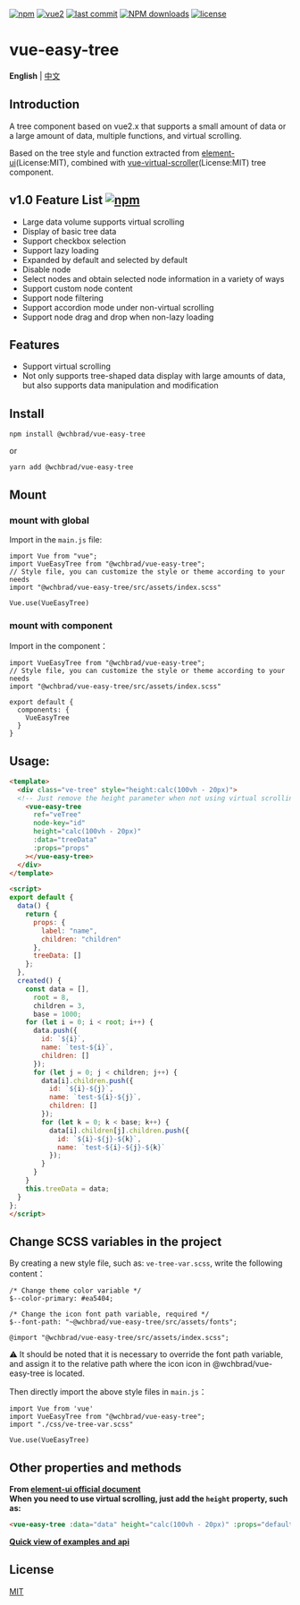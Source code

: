 [![npm](https://img.shields.io/npm/v/@wchbrad/vue-easy-tree.svg)](https://www.npmjs.com/package/@wchbrad/vue-easy-tree)
[![vue2](https://img.shields.io/badge/vue-2.6+-brightgreen.svg)](https://vuejs.org/)
[![last commit](https://img.shields.io/github/last-commit/wchbrad/vue-easy-tree.svg)](https://www.npmjs.com/package/@wchbrad/vue-easy-tree)
[![NPM downloads](https://img.shields.io/npm/dm/@wchbrad/vue-easy-tree.svg?style=flat)](https://npmjs.org/package/@wchbrad/vue-easy-tree)
[![license](https://img.shields.io/npm/l/@wchbrad/vue-easy-tree.svg?maxAge=2592000)](http://www.opensource.org/licenses/mit-license.php)

# vue-easy-tree

**English** | [中文](./README.zh-CN.md)

## Introduction
A tree component based on vue2.x that supports a small amount of data or a large amount of data, multiple functions, and virtual scrolling.

Based on the tree style and function extracted from [element-ui](https://element.eleme.cn/#/en-US/component/tree)(License:MIT), combined with [vue-virtual-scroller](https://github.com/Akryum/vue-virtual-scroller)(License:MIT) tree component.

## v1.0 Feature List [![npm](https://img.shields.io/npm/v/@wchbrad/vue-easy-tree.svg)](https://www.npmjs.com/package/@wchbrad/vue-easy-tree)

-  Large data volume supports virtual scrolling
-  Display of basic tree data
-  Support checkbox selection
-  Support lazy loading
-  Expanded by default and selected by default
-  Disable node
-  Select nodes and obtain selected node information in a variety of ways
-  Support custom node content
-  Support node filtering
-  Support accordion mode under non-virtual scrolling
-  Support node drag and drop when non-lazy loading

## Features

-  Support virtual scrolling
-  Not only supports tree-shaped data display with large amounts of data, but also supports data manipulation and modification


## Install

```
npm install @wchbrad/vue-easy-tree
```

or

```
yarn add @wchbrad/vue-easy-tree
```

## Mount

### mount with global

Import in the `main.js` file:

```JS
import Vue from "vue";
import VueEasyTree from "@wchbrad/vue-easy-tree";
// Style file, you can customize the style or theme according to your needs
import "@wchbrad/vue-easy-tree/src/assets/index.scss"

Vue.use(VueEasyTree)
```

### mount with component

Import in the component：

```JS
import VueEasyTree from "@wchbrad/vue-easy-tree";
// Style file, you can customize the style or theme according to your needs
import "@wchbrad/vue-easy-tree/src/assets/index.scss"

export default {
  components: {
    VueEasyTree
  }
}
```

## Usage:

```html
<template>
  <div class="ve-tree" style="height:calc(100vh - 20px)">
  <!-- Just remove the height parameter when not using virtual scrolling -->
    <vue-easy-tree
      ref="veTree"
      node-key="id"
      height="calc(100vh - 20px)"
      :data="treeData"
      :props="props"
    ></vue-easy-tree>
  </div>
</template>

<script>
export default {
  data() {
    return {
      props: {
        label: "name",
        children: "children"
      },
      treeData: []
    };
  },
  created() {
    const data = [],
      root = 8,
      children = 3,
      base = 1000;
    for (let i = 0; i < root; i++) {
      data.push({
        id: `${i}`,
        name: `test-${i}`,
        children: []
      });
      for (let j = 0; j < children; j++) {
        data[i].children.push({
          id: `${i}-${j}`,
          name: `test-${i}-${j}`,
          children: []
        });
        for (let k = 0; k < base; k++) {
          data[i].children[j].children.push({
            id: `${i}-${j}-${k}`,
            name: `test-${i}-${j}-${k}`
          });
        }
      }
    }
    this.treeData = data;
  }
};
</script>

```

## Change SCSS variables in the project
By creating a new style file, such as: `ve-tree-var.scss`, write the following content：

```JS
/* Change theme color variable */
$--color-primary: #ea5404;

/* Change the icon font path variable, required */
$--font-path: "~@wchbrad/vue-easy-tree/src/assets/fonts";

@import "@wchbrad/vue-easy-tree/src/assets/index.scss";
```
:warning: It should be noted that it is necessary to override the font path variable, and assign it to the relative path where the icon icon in @wchbrad/vue-easy-tree is located.

Then directly import the above style files in `main.js`：
```JS
import Vue from 'vue'
import VueEasyTree from "@wchbrad/vue-easy-tree";
import "./css/ve-tree-var.scss"

Vue.use(VueEasyTree)
```

## Other properties and methods

**From [element-ui official document](https://element.eleme.cn/#/en-US/component/tree)**<br />
**When you need to use virtual scrolling, just add the `height` property, such as:**
```html
<vue-easy-tree :data="data" height="calc(100vh - 20px)" :props="defaultProps" @node-click="handleNodeClick"></vue-easy-tree>
```

**[Quick view of examples and api](./element-ui-tree.md)**


## License

[MIT](http://www.opensource.org/licenses/mit-license.php)